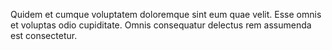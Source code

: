 Quidem et cumque voluptatem doloremque sint eum quae velit. Esse omnis et voluptas odio cupiditate. Omnis consequatur delectus rem assumenda est consectetur.